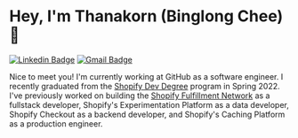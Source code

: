 # Hey, I'm Thanakorn (Binglong Chee) 👋

[![Linkedin Badge](https://img.shields.io/badge/-ThanakornChee-blue?style=flat-square&logo=linkedin&logoColor=white&link=https://www.linkedin.com/in/thanakorn-chee/)](https://www.linkedin.com/in/thanakorn-chee/) [![Gmail Badge](https://img.shields.io/badge/-Binglong2206@gmail.com-blue?style=flat-square&logo=linkedin&logoColor=white&link=mailto:binglong2206@gmail.com)](mailto:binglong2206@gmail.com)  


Nice to meet you! I'm currently working at GitHub as a software engineer.
I recently graduated from the [Shopify Dev Degree](https://devdegree.ca/) program in Spring 2022.
I've previously worked on building the [Shopify Fulfillment Network](https://www.shopify.com/fulfillment) as a fullstack developer, Shopify's Experimentation Platform as a data developer, Shopify Checkout as a backend developer, and Shopify's Caching Platform as a production engineer.

